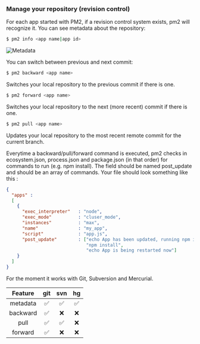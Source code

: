 ### Manage your repository (revision control)

For each app started with PM2, if a revision control system exists, pm2 will recognize it.
You can see metadata about the repository:

```bash
$ pm2 info <app name|app id>
```
![Metadata](https://github.com/unitech/pm2/raw/development/pres/pm2-versioning-metadata.png)


You can switch between previous and next commit:

```bash
$ pm2 backward <app name>
```
Switches your local repository to the previous commit if there is one.



```bash
$ pm2 forward <app name>
```
Switches your local repository to the next (more recent) commit if there is one.



```bash
$ pm2 pull <app name>
```
Updates your local repository to the most recent remote commit for the current branch.




Everytime a backward/pull/forward command is executed, pm2 checks in ecosystem.json, process.json and package.json (in that order) for commands to run (e.g. npm install).
The field should be named post_update and should be an array of commands.
Your file should look something like this :

```json
{
  "apps" :
  [
    {
      "exec_interpreter"   : "node",
      "exec_mode"          : "cluser_mode",
      "instances"          : "max",
      "name"               : "my_app",
      "script"             : "app.js",
      "post_update"        : ["echo App has been updated, running npm install...",
                              "npm install",
                              "echo App is being restarted now"]
    }
  ]
}

```



For the moment it works with Git, Subversion and Mercurial.

| Feature | git | svn | hg |
|:-------:|:---:|:---:|:--:|
| metadata |   :white_check_mark:   |   :white_check_mark:   |   :white_check_mark:   |
| backward |   :white_check_mark:   |   :x:   |   :x:   |
| pull |   :white_check_mark:   |   :white_check_mark:   |   :x:   |
| forward |   :white_check_mark:   |   :x:   |   :x:   |
